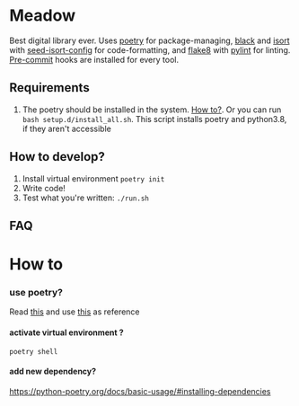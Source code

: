 # Meadow

Best digital library ever. Uses [poetry](http://poetry.eustace.io) for package-managing, [black](https://github.com/psf/black) and [isort](https://github.com/timothycrosley/isort) with [seed-isort-config](https://github.com/asottile/seed-isort-config) for code-formatting, and [flake8](http://flake8.pycqa.org/en/latest/) with [pylint](https://www.pylint.org) for linting. [Pre-commit](https://pre-commit.com) hooks are installed for every tool.

## Requirements

1. The poetry should be installed in the system. [How to?](https://python-poetry.org/docs/#installation). Or you can run `bash setup.d/install_all.sh`. This script installs poetry and python3.8, if they aren't accessible

## How to develop?
1. Install virtual environment 
`poetry init`
2. Write code!
3. Test what you're written: `./run.sh`

## FAQ
# How to

### use poetry?
Read [this](https://python-poetry.org/docs/basic-usage/) and use [this](https://python-poetry.org/docs/cli/) as reference

#### activate virtual environment ?
```poetry shell```

#### add new dependency?
https://python-poetry.org/docs/basic-usage/#installing-dependencies
